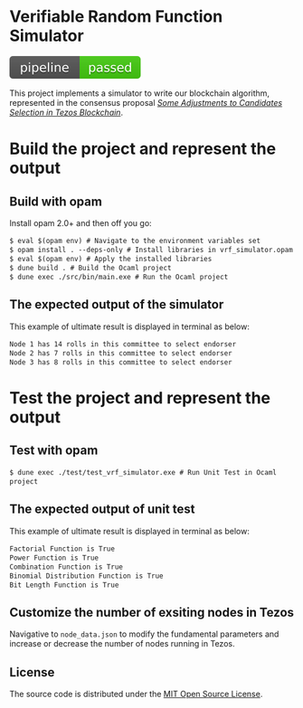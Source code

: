 # Verifiable Random Function Simulator

![Pipeline status](pipeline.svg)

This project implements a simulator to write our blockchain algorithm, represented in the consensus proposal [*Some Adjustments to Candidates Selection in Tezos Blockchain*][paper].

# Build the project and represent the output
## Build with opam

Install opam 2.0+ and then off you go:

```console
$ eval $(opam env) # Navigate to the environment variables set
$ opam install . --deps-only # Install libraries in vrf_simulator.opam
$ eval $(opam env) # Apply the installed libraries
$ dune build . # Build the Ocaml project
$ dune exec ./src/bin/main.exe # Run the Ocaml project
```

## The expected output of the simulator

This example of ultimate result is displayed in terminal as below:

```console
Node 1 has 14 rolls in this committee to select endorser 
Node 2 has 7 rolls in this committee to select endorser 
Node 3 has 8 rolls in this committee to select endorser 
```
# Test the project and represent the output

## Test with opam

```console
$ dune exec ./test/test_vrf_simulator.exe # Run Unit Test in Ocaml project
```

## The expected output of unit test 

This example of ultimate result is displayed in terminal as below:

```console
Factorial Function is True          
Power Function is True 
Combination Function is True 
Binomial Distribution Function is True 
Bit Length Function is True
```

## Customize the number of exsiting nodes in Tezos

Navigative to `node_data.json` to modify the fundamental parameters and increase or decrease the number of nodes running in Tezos.


## License

The source code is distributed under the [MIT Open Source
License](https://opensource.org/licenses/MIT).

[paper]: https://drive.google.com/file/d/1o6Brp76OofgoD9lXMHtFYzedg40XSblb/view?usp=sharing
